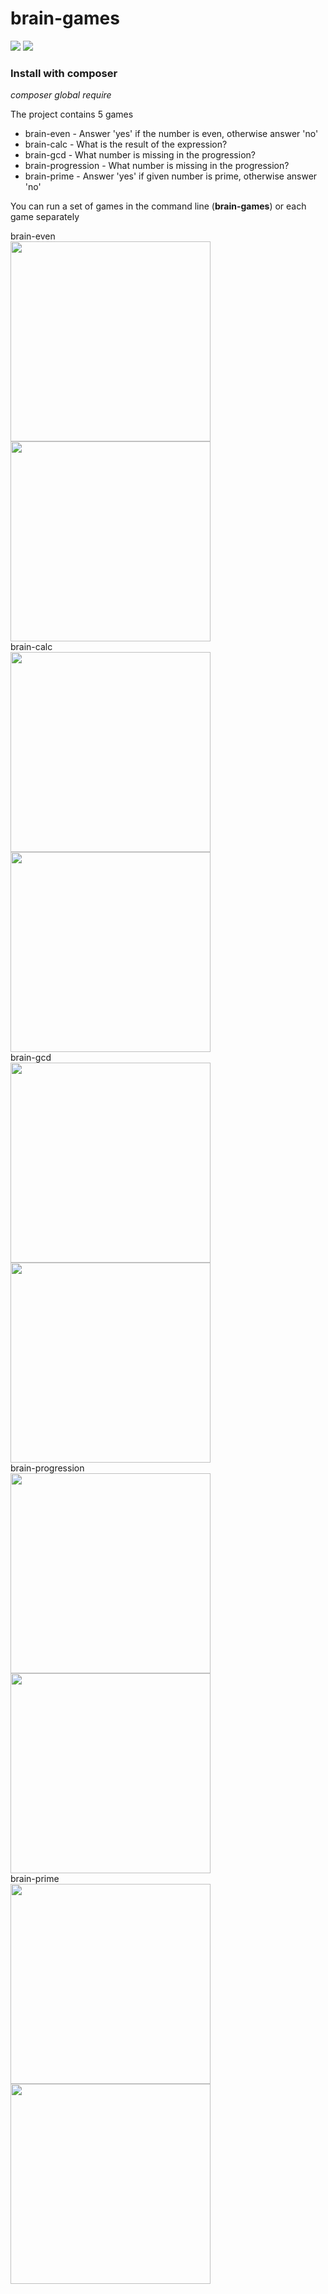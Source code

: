 # brain-games

<a href="https://codeclimate.com/github/molych/php-project-lvl1"><img src="https://api.codeclimate.com/v1/badges/a99a88d28ad37a79dbf6/maintainability" /></a>
<a href="https://github.com/molych/php-project-lvl1/actions"><img src="https://github.com/molych/php-project-lvl1/workflows/PHP-CI/badge.svg"></a><br>

<h3>Install with composer</h3>
<p><i>composer global require</i></p>

<p>The project contains 5 games</p>

<ul>
    <li>brain-even - Answer 'yes' if the number is even, otherwise answer 'no'</li>
    <li>brain-calc - What is the result of the expression?</li>
    <li>brain-gcd - What number is missing in the progression?</li>
    <li>brain-progression - What number is missing in the progression?</li>
    <li>brain-prime - Answer 'yes' if given number is prime, otherwise answer 'no'</li>
</ul>

<p>You can run a set of games in the command line (<b>brain-games</b>) or each game separately</p>
brain-even <br>
<a href="https://asciinema.org/a/357656"><img src="https://asciinema.org/a/357656.png" width="320"/></a>
<a href="https://asciinema.org/a/357657"><img src="https://asciinema.org/a/357657.png" width="320"/></a><br>
brain-calc <br>
<a href="https://asciinema.org/a/357659"><img src="https://asciinema.org/a/357659.png" width="320"/></a>
<a href="https://asciinema.org/a/357663"><img src="https://asciinema.org/a/357663.png" width="320"/></a>
<br>
brain-gcd <br>
<a href="https://asciinema.org/a/357664"><img src="https://asciinema.org/a/357664.png" width="320"/></a>
<a href="https://asciinema.org/a/357665"><img src="https://asciinema.org/a/357665.png" width="320"/></a>
<br>
brain-progression <br>
<a href="https://asciinema.org/a/357669"><img src="https://asciinema.org/a/357669.png" width="320"/></a>
<a href="https://asciinema.org/a/357670"><img src="https://asciinema.org/a/357670.png" width="320"/></a>
<br>
brain-prime<br>
<a href="https://asciinema.org/a/357667"><img src="https://asciinema.org/a/357667.png" width="320"/></a>
<a href="https://asciinema.org/a/357668"><img src="https://asciinema.org/a/357668.png" width="320"/></a>
<br>
